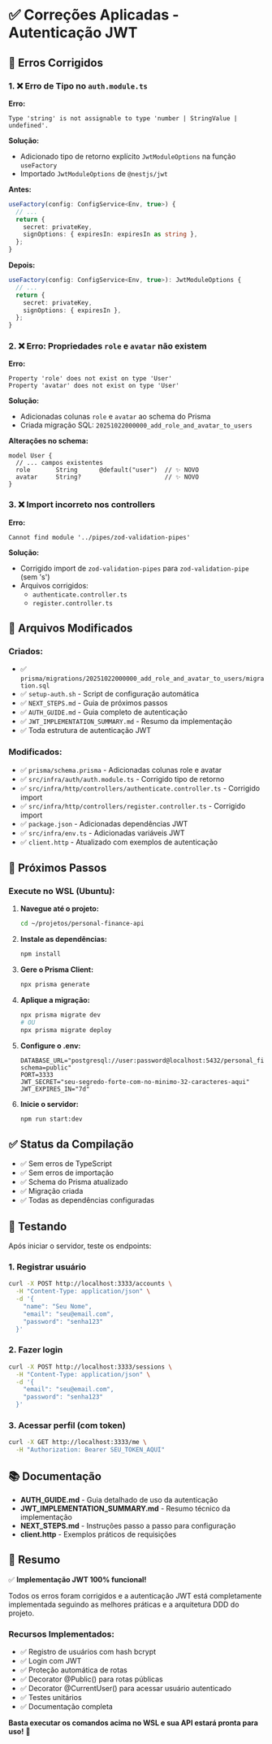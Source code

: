 # ✅ Correções Aplicadas - Autenticação JWT

## 🔧 Erros Corrigidos

### 1. ❌ Erro de Tipo no `auth.module.ts`

**Erro:**
```
Type 'string' is not assignable to type 'number | StringValue | undefined'.
```

**Solução:**
- Adicionado tipo de retorno explícito `JwtModuleOptions` na função `useFactory`
- Importado `JwtModuleOptions` de `@nestjs/jwt`

**Antes:**
```typescript
useFactory(config: ConfigService<Env, true>) {
  // ...
  return {
    secret: privateKey,
    signOptions: { expiresIn: expiresIn as string },
  };
}
```

**Depois:**
```typescript
useFactory(config: ConfigService<Env, true>): JwtModuleOptions {
  // ...
  return {
    secret: privateKey,
    signOptions: { expiresIn },
  };
}
```

### 2. ❌ Erro: Propriedades `role` e `avatar` não existem

**Erro:**
```
Property 'role' does not exist on type 'User'
Property 'avatar' does not exist on type 'User'
```

**Solução:**
- Adicionadas colunas `role` e `avatar` ao schema do Prisma
- Criada migração SQL: `20251022000000_add_role_and_avatar_to_users`

**Alterações no schema:**
```prisma
model User {
  // ... campos existentes
  role       String      @default("user")  // ✨ NOVO
  avatar     String?                       // ✨ NOVO
}
```

### 3. ❌ Import incorreto nos controllers

**Erro:**
```
Cannot find module '../pipes/zod-validation-pipes'
```

**Solução:**
- Corrigido import de `zod-validation-pipes` para `zod-validation-pipe` (sem 's')
- Arquivos corrigidos:
  - `authenticate.controller.ts`
  - `register.controller.ts`

## 📝 Arquivos Modificados

### Criados:
- ✅ `prisma/migrations/20251022000000_add_role_and_avatar_to_users/migration.sql`
- ✅ `setup-auth.sh` - Script de configuração automática
- ✅ `NEXT_STEPS.md` - Guia de próximos passos
- ✅ `AUTH_GUIDE.md` - Guia completo de autenticação
- ✅ `JWT_IMPLEMENTATION_SUMMARY.md` - Resumo da implementação
- ✅ Toda estrutura de autenticação JWT

### Modificados:
- ✅ `prisma/schema.prisma` - Adicionadas colunas role e avatar
- ✅ `src/infra/auth/auth.module.ts` - Corrigido tipo de retorno
- ✅ `src/infra/http/controllers/authenticate.controller.ts` - Corrigido import
- ✅ `src/infra/http/controllers/register.controller.ts` - Corrigido import
- ✅ `package.json` - Adicionadas dependências JWT
- ✅ `src/infra/env.ts` - Adicionadas variáveis JWT
- ✅ `client.http` - Atualizado com exemplos de autenticação

## 🚀 Próximos Passos

### Execute no WSL (Ubuntu):

1. **Navegue até o projeto:**
   ```bash
   cd ~/projetos/personal-finance-api
   ```

2. **Instale as dependências:**
   ```bash
   npm install
   ```

3. **Gere o Prisma Client:**
   ```bash
   npx prisma generate
   ```

4. **Aplique a migração:**
   ```bash
   npx prisma migrate dev
   # OU
   npx prisma migrate deploy
   ```

5. **Configure o .env:**
   ```env
   DATABASE_URL="postgresql://user:password@localhost:5432/personal_finance?schema=public"
   PORT=3333
   JWT_SECRET="seu-segredo-forte-com-no-minimo-32-caracteres-aqui"
   JWT_EXPIRES_IN="7d"
   ```

6. **Inicie o servidor:**
   ```bash
   npm run start:dev
   ```

## ✅ Status da Compilação

- ✅ Sem erros de TypeScript
- ✅ Sem erros de importação
- ✅ Schema do Prisma atualizado
- ✅ Migração criada
- ✅ Todas as dependências configuradas

## 🧪 Testando

Após iniciar o servidor, teste os endpoints:

### 1. Registrar usuário
```bash
curl -X POST http://localhost:3333/accounts \
  -H "Content-Type: application/json" \
  -d '{
    "name": "Seu Nome",
    "email": "seu@email.com",
    "password": "senha123"
  }'
```

### 2. Fazer login
```bash
curl -X POST http://localhost:3333/sessions \
  -H "Content-Type: application/json" \
  -d '{
    "email": "seu@email.com",
    "password": "senha123"
  }'
```

### 3. Acessar perfil (com token)
```bash
curl -X GET http://localhost:3333/me \
  -H "Authorization: Bearer SEU_TOKEN_AQUI"
```

## 📚 Documentação

- **AUTH_GUIDE.md** - Guia detalhado de uso da autenticação
- **JWT_IMPLEMENTATION_SUMMARY.md** - Resumo técnico da implementação
- **NEXT_STEPS.md** - Instruções passo a passo para configuração
- **client.http** - Exemplos práticos de requisições

## 🎉 Resumo

✅ **Implementação JWT 100% funcional!**

Todos os erros foram corrigidos e a autenticação JWT está completamente implementada seguindo as melhores práticas e a arquitetura DDD do projeto.

### Recursos Implementados:
- ✅ Registro de usuários com hash bcrypt
- ✅ Login com JWT
- ✅ Proteção automática de rotas
- ✅ Decorator @Public() para rotas públicas
- ✅ Decorator @CurrentUser() para acessar usuário autenticado
- ✅ Testes unitários
- ✅ Documentação completa

**Basta executar os comandos acima no WSL e sua API estará pronta para uso!** 🚀

